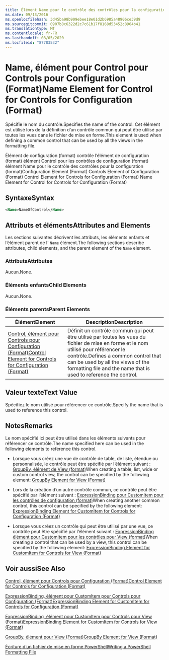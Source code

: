 ```yaml
---
title: Élément Name pour le contrôle des contrôles pour la configuration (format) | Microsoft Docs
ms.date: 09/13/2016
ms.openlocfilehash: 3d45ba98b909ebee18e01d2b6985a48906ce39d9
ms.sourcegitcommit: 0907b8c6322d2c7c61b17f8168d53452c8964b41
ms.translationtype: MT
ms.contentlocale: fr-FR
ms.lasthandoff: 08/05/2020
ms.locfileid: "87783532"
---
```

# <a name="name-element-for-control-for-controls-for-configuration-format"></a><span data-ttu-id="5a933-102">Name, élément pour Control pour Controls pour Configuration (Format)</span><span class="sxs-lookup"><span data-stu-id="5a933-102">Name Element for Control for Controls for Configuration (Format)</span></span>

<span data-ttu-id="5a933-103">Spécifie le nom du contrôle.</span><span class="sxs-lookup"><span data-stu-id="5a933-103">Specifies the name of the control.</span></span> <span data-ttu-id="5a933-104">Cet élément est utilisé lors de la définition d’un contrôle commun qui peut être utilisé par toutes les vues dans le fichier de mise en forme.</span><span class="sxs-lookup"><span data-stu-id="5a933-104">This element is used when defining a common control that can be used by all the views in the formatting file.</span></span>

<span data-ttu-id="5a933-105">Élément de configuration (format) contrôle l’élément de configuration (format) élément Control pour les contrôles de configuration (format) élément Name pour le contrôle des contrôles pour la configuration (format)</span><span class="sxs-lookup"><span data-stu-id="5a933-105">Configuration Element (Format) Controls Element of Configuration (Format) Control Element for Controls for Configuration (Format) Name Element for Control for Controls for Configuration (Format)</span></span>

## <a name="syntax"></a><span data-ttu-id="5a933-106">Syntaxe</span><span class="sxs-lookup"><span data-stu-id="5a933-106">Syntax</span></span>

```xml
<Name>NameOfControl</Name>

```

## <a name="attributes-and-elements"></a><span data-ttu-id="5a933-107">Attributs et éléments</span><span class="sxs-lookup"><span data-stu-id="5a933-107">Attributes and Elements</span></span>

<span data-ttu-id="5a933-108">Les sections suivantes décrivent les attributs, les éléments enfants et l’élément parent de l' `Name` élément.</span><span class="sxs-lookup"><span data-stu-id="5a933-108">The following sections describe attributes, child elements, and the parent element of the `Name` element.</span></span>

### <a name="attributes"></a><span data-ttu-id="5a933-109">Attributs</span><span class="sxs-lookup"><span data-stu-id="5a933-109">Attributes</span></span>

<span data-ttu-id="5a933-110">Aucun.</span><span class="sxs-lookup"><span data-stu-id="5a933-110">None.</span></span>

### <a name="child-elements"></a><span data-ttu-id="5a933-111">Éléments enfants</span><span class="sxs-lookup"><span data-stu-id="5a933-111">Child Elements</span></span>

<span data-ttu-id="5a933-112">Aucun.</span><span class="sxs-lookup"><span data-stu-id="5a933-112">None.</span></span>

### <a name="parent-elements"></a><span data-ttu-id="5a933-113">Éléments parents</span><span class="sxs-lookup"><span data-stu-id="5a933-113">Parent Elements</span></span>

|<span data-ttu-id="5a933-114">Élément</span><span class="sxs-lookup"><span data-stu-id="5a933-114">Element</span></span>|<span data-ttu-id="5a933-115">Description</span><span class="sxs-lookup"><span data-stu-id="5a933-115">Description</span></span>|
|-------------|-----------------|
|[<span data-ttu-id="5a933-116">Control, élément pour Controls pour Configuration (Format)</span><span class="sxs-lookup"><span data-stu-id="5a933-116">Control Element for Controls for Configuration (Format)</span></span>](./control-element-for-controls-for-configuration-format.md)|<span data-ttu-id="5a933-117">Définit un contrôle commun qui peut être utilisé par toutes les vues du fichier de mise en forme et le nom utilisé pour référencer le contrôle.</span><span class="sxs-lookup"><span data-stu-id="5a933-117">Defines a common control that can be used by all the views of the formatting file and the name that is used to reference the control.</span></span>|

## <a name="text-value"></a><span data-ttu-id="5a933-118">Valeur texte</span><span class="sxs-lookup"><span data-stu-id="5a933-118">Text Value</span></span>

<span data-ttu-id="5a933-119">Spécifiez le nom utilisé pour référencer ce contrôle.</span><span class="sxs-lookup"><span data-stu-id="5a933-119">Specify the name that is used to reference this control.</span></span>

## <a name="remarks"></a><span data-ttu-id="5a933-120">Notes</span><span class="sxs-lookup"><span data-stu-id="5a933-120">Remarks</span></span>

<span data-ttu-id="5a933-121">Le nom spécifié ici peut être utilisé dans les éléments suivants pour référencer ce contrôle.</span><span class="sxs-lookup"><span data-stu-id="5a933-121">The name specified here can be used in the following elements to reference this control.</span></span>

- <span data-ttu-id="5a933-122">Lorsque vous créez une vue de contrôle de table, de liste, étendue ou personnalisée, le contrôle peut être spécifié par l’élément suivant : [GroupBy, élément de View (format)](./groupby-element-for-view-format.md)</span><span class="sxs-lookup"><span data-stu-id="5a933-122">When creating a table, list, wide or custom control view, the control can be specified by the following element: [GroupBy Element for View (Format)](./groupby-element-for-view-format.md)</span></span>

- <span data-ttu-id="5a933-123">Lors de la création d’un autre contrôle commun, ce contrôle peut être spécifié par l’élément suivant : [ExpressionBinding pour CustomItem pour les contrôles de configuration (format)](./expressionbinding-element-for-customitem-for-controls-for-configuration-format.md)</span><span class="sxs-lookup"><span data-stu-id="5a933-123">When creating another common control, this control can be specified by the following element: [ExpressionBinding Element for CustomItem for Controls for Configuration (Format)](./expressionbinding-element-for-customitem-for-controls-for-configuration-format.md)</span></span>

- <span data-ttu-id="5a933-124">Lorsque vous créez un contrôle qui peut être utilisé par une vue, ce contrôle peut être spécifié par l’élément suivant : [ExpressionBinding élément pour CustomItem pour les contrôles pour View (format)](./expressionbinding-element-for-customitem-for-controls-for-view-format.md)</span><span class="sxs-lookup"><span data-stu-id="5a933-124">When creating a control that can be used by a view, this control can be specified by the following element: [ExpressionBinding Element for CustomItem for Controls for View (Format)](./expressionbinding-element-for-customitem-for-controls-for-view-format.md)</span></span>

## <a name="see-also"></a><span data-ttu-id="5a933-125">Voir aussi</span><span class="sxs-lookup"><span data-stu-id="5a933-125">See Also</span></span>

[<span data-ttu-id="5a933-126">Control, élément pour Controls pour Configuration (Format)</span><span class="sxs-lookup"><span data-stu-id="5a933-126">Control Element for Controls for Configuration (Format)</span></span>](./control-element-for-controls-for-configuration-format.md)

[<span data-ttu-id="5a933-127">ExpressionBinding, élément pour CustomItem pour Controls pour Configuration (Format)</span><span class="sxs-lookup"><span data-stu-id="5a933-127">ExpressionBinding Element for CustomItem for Controls for Configuration (Format)</span></span>](./expressionbinding-element-for-customitem-for-controls-for-configuration-format.md)

[<span data-ttu-id="5a933-128">ExpressionBinding, élément pour CustomItem pour Controls pour View (Format)</span><span class="sxs-lookup"><span data-stu-id="5a933-128">ExpressionBinding Element for CustomItem for Controls for View (Format)</span></span>](./expressionbinding-element-for-customitem-for-controls-for-view-format.md)

[<span data-ttu-id="5a933-129">GroupBy, élément pour View (Format)</span><span class="sxs-lookup"><span data-stu-id="5a933-129">GroupBy Element for View (Format)</span></span>](./groupby-element-for-view-format.md)

[<span data-ttu-id="5a933-130">Écriture d’un fichier de mise en forme PowerShell</span><span class="sxs-lookup"><span data-stu-id="5a933-130">Writing a PowerShell Formatting File</span></span>](./writing-a-powershell-formatting-file.md)
